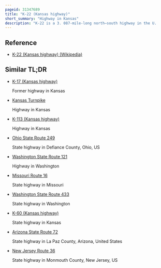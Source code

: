 ```yaml
---
pageid: 31347689
title: "K-22 (Kansas highway)"
short_summary: "Highway in Kansas"
description: "K-22 is a 3. 087-mile-long north–south highway in the U. S. State of Kansas. Located entirely within Washington County, the route runs from U. S. Route 36 North to haddam's City Limits. A previous designation of the route existed in the 1930s from Wichita to Topeka, but was deprecated. The current Alignment was designated in the 1940S."
---
```


## Reference

- [K-22 (Kansas highway) (Wikipedia)](https://en.wikipedia.org/?curid=31347689)

## Similar TL;DR

- [K-17 (Kansas highway)](/tldr/en/k-17-kansas-highway)

  Former highway in Kansas

- [Kansas Turnpike](/tldr/en/kansas-turnpike)

  Highway in Kansas

- [K-113 (Kansas highway)](/tldr/en/k-113-kansas-highway)

  Highway in Kansas

- [Ohio State Route 249](/tldr/en/ohio-state-route-249)

  State highway in Defiance County, Ohio, US

- [Washington State Route 121](/tldr/en/washington-state-route-121)

  Highway in Washington

- [Missouri Route 16](/tldr/en/missouri-route-16)

  State highway in Missouri

- [Washington State Route 433](/tldr/en/washington-state-route-433)

  State highway in Washington

- [K-60 (Kansas highway)](/tldr/en/k-60-kansas-highway)

  State highway in Kansas

- [Arizona State Route 72](/tldr/en/arizona-state-route-72)

  State highway in La Paz County, Arizona, United States

- [New Jersey Route 36](/tldr/en/new-jersey-route-36)

  State highway in Monmouth County, New Jersey, US
